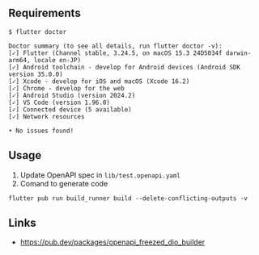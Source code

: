 ## Requirements

```shell
$ flutter doctor

Doctor summary (to see all details, run flutter doctor -v):
[✓] Flutter (Channel stable, 3.24.5, on macOS 15.3 24D5034f darwin-arm64, locale en-JP)
[✓] Android toolchain - develop for Android devices (Android SDK version 35.0.0)
[✓] Xcode - develop for iOS and macOS (Xcode 16.2)
[✓] Chrome - develop for the web
[✓] Android Studio (version 2024.2)
[✓] VS Code (version 1.96.0)
[✓] Connected device (5 available)
[✓] Network resources

• No issues found!
```

## Usage

1. Update OpenAPI spec in `lib/test.openapi.yaml`
2. Comand to generate code

```shell
flutter pub run build_runner build --delete-conflicting-outputs -v
```

## Links

- https://pub.dev/packages/openapi_freezed_dio_builder
